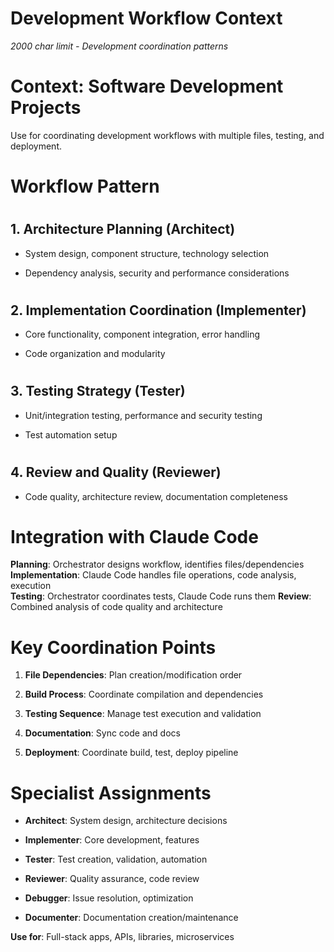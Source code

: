 

# Development Workflow Context

*2000 char limit - Development coordination patterns*

#

# Context: Software Development Projects

Use for coordinating development workflows with multiple files, testing, and deployment.

#

# Workflow Pattern

#

## 1. Architecture Planning (Architect)

- System design, component structure, technology selection

- Dependency analysis, security and performance considerations

#

## 2. Implementation Coordination (Implementer) 

- Core functionality, component integration, error handling

- Code organization and modularity

#

## 3. Testing Strategy (Tester)

- Unit/integration testing, performance and security testing

- Test automation setup

#

## 4. Review and Quality (Reviewer)

- Code quality, architecture review, documentation completeness

#

# Integration with Claude Code

**Planning**: Orchestrator designs workflow, identifies files/dependencies
**Implementation**: Claude Code handles file operations, code analysis, execution  
**Testing**: Orchestrator coordinates tests, Claude Code runs them
**Review**: Combined analysis of code quality and architecture

#

# Key Coordination Points

1. **File Dependencies**: Plan creation/modification order

2. **Build Process**: Coordinate compilation and dependencies

3. **Testing Sequence**: Manage test execution and validation

4. **Documentation**: Sync code and docs

5. **Deployment**: Coordinate build, test, deploy pipeline

#

# Specialist Assignments

- **Architect**: System design, architecture decisions

- **Implementer**: Core development, features

- **Tester**: Test creation, validation, automation

- **Reviewer**: Quality assurance, code review

- **Debugger**: Issue resolution, optimization

- **Documenter**: Documentation creation/maintenance

**Use for**: Full-stack apps, APIs, libraries, microservices
